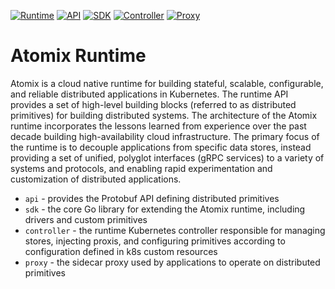 [![Runtime](https://github.com/atomix/runtime/actions/workflows/runtime.yml/badge.svg)](https://github.com/atomix/runtime/actions/workflows/runtime.yml)
[![API](https://github.com/atomix/runtime/actions/workflows/api.yml/badge.svg)](https://github.com/atomix/runtime/actions/workflows/api.yml)
[![SDK](https://github.com/atomix/runtime/actions/workflows/sdk.yml/badge.svg)](https://github.com/atomix/runtime/actions/workflows/sdk.yml)
[![Controller](https://github.com/atomix/runtime/actions/workflows/controller.yml/badge.svg)](https://github.com/atomix/runtime/actions/workflows/controller.yml)
[![Proxy](https://github.com/atomix/runtime/actions/workflows/proxy.yml/badge.svg)](https://github.com/atomix/runtime/actions/workflows/proxy.yml)

# Atomix Runtime

Atomix is a cloud native runtime for building stateful, scalable, configurable, and reliable distributed 
applications in Kubernetes. The runtime API provides a set of high-level building blocks (referred to as distributed 
primitives) for building distributed systems. The architecture of the Atomix runtime incorporates the lessons learned 
from experience over the past decade building high-availability cloud infrastructure. The primary focus of the runtime 
is to decouple applications from specific data stores, instead providing a set of unified, polyglot interfaces 
(gRPC services) to a variety of systems and protocols, and enabling rapid experimentation and customization of 
distributed applications.

* `api` - provides the Protobuf API defining distributed primitives
* `sdk` - the core Go library for extending the Atomix runtime, including drivers and custom primitives
* `controller` - the runtime Kubernetes controller responsible for managing stores, injecting proxis, and 
  configuring primitives according to configuration defined in k8s custom resources
* `proxy` - the sidecar proxy used by applications to operate on distributed primitives
